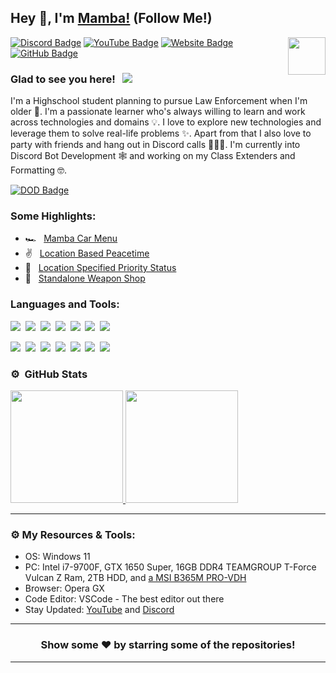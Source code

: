 ## Hey 👋, I'm [Mamba!](https://mambamodifications.xyz) (Follow Me!)

<img align="right" height="60" width="60" alt="" src="https://mambamodifications.xyz/images/gallery-qXSqq5wDW56c3jgjKUFLwQ9v42cb2qJnyf7vaLUlG3cn8.png" />

[![Discord Badge](https://img.shields.io/badge/-Discord-0e76a8?style=flat-square&logo=Discord&logoColor=white)](https://mambamodifications.xyz/discord)
[![YouTube Badge](https://img.shields.io/badge/-YouTube-e02828?style=flat-square&logo=YouTube&logoColor=white)](https://www.youtube.com/channel/UCB2uv80F-SQDEWcVnQJH25w)
[![Website Badge](https://img.shields.io/badge/Website-3b5998?style=flat-square&logo=google-chrome&logoColor=white)](https://mambamodifications.xyz/)
[![GitHub Badge](https://img.shields.io/badge/-GitHub-ffffff?style=flat-square&logo=Github&logoColor=black)](https://github.com/mamba5681)

### Glad to see you here! &nbsp; ![](https://komarev.com/ghpvc/?username=mamba5681&label=Views&color=blue&style=plastic) 

I'm a Highschool student planning to pursue Law Enforcement when I'm older 👮. I'm a passionate learner who's always willing to learn and work across technologies and domains 💡. I love to explore new technologies and leverage them to solve real-life problems ✨. Apart from that I also love to party with friends and hang out in Discord calls 👨🏻‍💻. I'm currently into Discord Bot Development 🕸️ and working on my Class Extenders and Formatting 🤓.


[![DOD Badge](https://img.shields.io/badge/TEAM-MAMBA%20MODIFICATIONS-17a6ec?style=for-the-badge)](https://mambamodifications.xyz/discord)


### Some Highlights:

- 🏎️ &nbsp; [Mamba Car Menu](https://mambamodifications.xyz/store/mcm)
- ✌️ &nbsp; [Location Based Peacetime](https://mambamodifications.xyz/store/locationbasedpt)
- 📌 &nbsp; [Location Specified Priority Status](https://mambamodifications.xyz/store/lsps)
- 🔫 &nbsp; [Standalone Weapon Shop](https://mambamodifications.xyz/store/weaponshop)

### Languages and Tools:

![](https://img.shields.io/badge/JavaScript-F7DF1E?style=for-the-badge&logo=javascript&logoColor=black)&nbsp;
![](https://img.shields.io/badge/Node.js-43853D?style=for-the-badge&logo=node.js&logoColor=white)&nbsp;
![](https://img.shields.io/badge/Express.js-404D59?style=for-the-badge)&nbsp;
![](https://img.shields.io/badge/HTML5-E34F26?style=for-the-badge&logo=html5&logoColor=white)&nbsp;
![](https://img.shields.io/badge/CSS3-1572B6?style=for-the-badge&logo=css3&logoColor=white)&nbsp;
![](https://img.shields.io/badge/MySQL-00000F?style=for-the-badge&logo=mysql&logoColor=white)&nbsp;
![](https://img.shields.io/badge/Markdown-000000?style=for-the-badge&logo=markdown&logoColor=white)&nbsp;

![](https://img.shields.io/badge/Windows-0078D6?style=for-the-badge&logo=windows&logoColor=white)&nbsp;
![](https://img.shields.io/badge/Linux-d94100?style=for-the-badge&logo=linux&logoColor=white)&nbsp;
![](https://img.shields.io/badge/Discord-7289DA?style=for-the-badge&logo=discord&logoColor=white)&nbsp;
![](https://img.shields.io/badge/PayPal-00457C?style=for-the-badge&logo=paypal&logoColor=white)&nbsp;
![](https://img.shields.io/badge/Spotify-1ED760?&style=for-the-badge&logo=spotify&logoColor=white)&nbsp;
![](https://img.shields.io/badge/GitHub-100000?style=for-the-badge&logo=github&logoColor=white)&nbsp;
![](https://img.shields.io/badge/Steam-000000?style=for-the-badge&logo=steam&logoColor=white)&nbsp;

### ⚙️ &nbsp;GitHub Stats

<p align="left">
<a href="https://github.com/mamba5681">
  <img height="180em" src="https://github-readme-stats-eight-theta.vercel.app/api?username=mamba5681&show_icons=true&theme=react&include_all_commits=true&count_private=true"/>
  <img height="180em" src="https://github-readme-stats-eight-theta.vercel.app/api/top-langs/?username=mamba5681&layout=compact&langs_count=8&theme=react"/>
</a>
</p>

---

### ⚙️ My Resources & Tools:

- OS: Windows 11
- PC: Intel i7-9700F, GTX 1650 Super, 16GB DDR4 TEAMGROUP T-Force Vulcan Z Ram, 2TB HDD, and [a MSI B365M PRO-VDH](https://www.msi.com/Motherboard/B365M-PRO-VDH)
- Browser: Opera GX
- Code Editor: VSCode - The best editor out there
- Stay Updated: [YouTube](https://www.youtube.com/channel/UCB2uv80F-SQDEWcVnQJH25w) and [Discord](https://mambamodifications.xyz/discord)

---

<h3 align=center>Show some ❤️ by starring some of the repositories!</h3>

---

